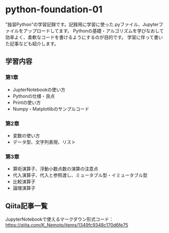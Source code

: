# python-foundation-01
"独習Python"の学習記録です。記録用に学習に使った.pyファイル、Jupyterファイルをアップロードしてます。
Pythonの基礎・アルゴリズムを学びなおして効率よく、柔軟なコードを書けるようにするのが目的です。
学習に伴って書いた記事なども紹介します。

## 学習内容

### 第1章
- JupterNotebookの使い方
- Pythonの仕様・良点
- Printの使い方
- Numpy・Matplotlibのサンプルコード

### 第2章
- 変数の使い方
- データ型、文字列表現、リスト

### 第3章
- 算術演算子、浮動小数点数の演算の注意点
- 代入演算子、代入と参照渡し、ミュータブル型・イミュータブル型
- 比較演算子
- 論理演算子


## Qiita記事一覧

JupyterNotebookで使えるマークダウン形式コード： 
https://qiita.com/K_Nemoto/items/1349fc9348c170d6fe75


